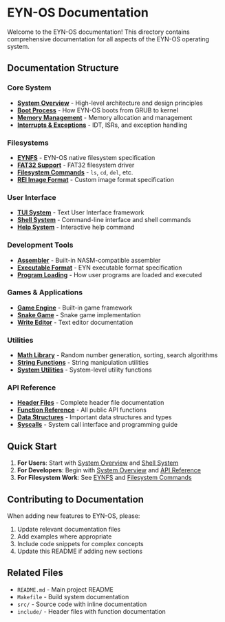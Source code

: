 # EYN-OS Documentation

Welcome to the EYN-OS documentation! This directory contains comprehensive documentation for all aspects of the EYN-OS operating system.

## Documentation Structure

### Core System
- **[System Overview](system-overview.md)** - High-level architecture and design principles
- **[Boot Process](boot-process.md)** - How EYN-OS boots from GRUB to kernel
- **[Memory Management](memory-management.md)** - Memory allocation and management
- **[Interrupts & Exceptions](interrupts.md)** - IDT, ISRs, and exception handling

### Filesystems
- **[EYNFS](filesystems/eynfs.md)** - EYN-OS native filesystem specification
- **[FAT32 Support](filesystems/fat32.md)** - FAT32 filesystem driver
- **[Filesystem Commands](filesystems/commands.md)** - `ls`, `cd`, `del`, etc.
- **[REI Image Format](filesystems/rei-format.md)** - Custom image format specification

### User Interface
- **[TUI System](ui/tui.md)** - Text User Interface framework
- **[Shell System](ui/shell.md)** - Command-line interface and shell commands
- **[Help System](ui/help.md)** - Interactive help command

### Development Tools
- **[Assembler](tools/assembler.md)** - Built-in NASM-compatible assembler
- **[Executable Format](tools/eyn-format.md)** - EYN executable format specification
- **[Program Loading](tools/loader.md)** - How user programs are loaded and executed

### Games & Applications
- **[Game Engine](applications/game-engine.md)** - Built-in game framework
- **[Snake Game](applications/snake.md)** - Snake game implementation
- **[Write Editor](applications/write-editor.md)** - Text editor documentation

### Utilities
- **[Math Library](utilities/math.md)** - Random number generation, sorting, search algorithms
- **[String Functions](utilities/string.md)** - String manipulation utilities
- **[System Utilities](utilities/system.md)** - System-level utility functions

### API Reference
- **[Header Files](api/headers.md)** - Complete header file documentation
- **[Function Reference](api/functions.md)** - All public API functions
- **[Data Structures](api/structures.md)** - Important data structures and types
- **[Syscalls](api/syscalls.md)** - System call interface and programming guide

## Quick Start

1. **For Users**: Start with [System Overview](system-overview.md) and [Shell System](ui/shell.md)
2. **For Developers**: Begin with [System Overview](system-overview.md) and [API Reference](api/headers.md)
3. **For Filesystem Work**: See [EYNFS](filesystems/eynfs.md) and [Filesystem Commands](filesystems/commands.md)

## Contributing to Documentation

When adding new features to EYN-OS, please:
1. Update relevant documentation files
2. Add examples where appropriate
3. Include code snippets for complex concepts
4. Update this README if adding new sections

## Related Files

- `README.md` - Main project README
- `Makefile` - Build system documentation
- `src/` - Source code with inline documentation
- `include/` - Header files with function documentation
